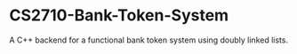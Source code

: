 # CS2710-Bank-Token-System
A C++ backend for a functional bank token system using doubly linked lists.
